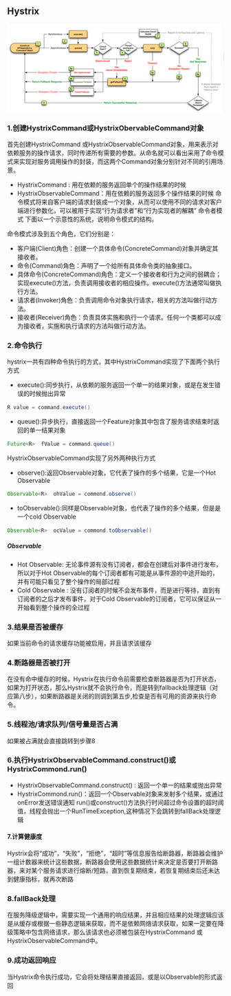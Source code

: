 
## Hystrix
![Hystrix](../../picture/hystrix/hystrix.png)

### 1.创建HystrixCommand或HystrixObervableCommand对象
首先创建HystrixCommand 或HystrixObservableCommand对象，用来表示对依赖服务的操作请求，同时传递所有需要的参数。从命名就可以看出采用了命令模式来实现对服务调用操作的封装，而这两个Command对象分别针对不同的引用场景。
- HystrixCommand : 用在依赖的服务返回单个的操作结果的时候
- HystrixObservableCommand：用在依赖的服务返回多个操作结果的时候
命令模式将来自客户端的请求封装成一个对象，从而可以使用不同的请求对客户端进行参数化，可以被用于实现“行为请求者”和“行为实现者的解耦”
命令者模式
下面以一个示意性的系统，说明命令模式的结构。

命令模式涉及到五个角色，它们分别是：
- 客户端(Client)角色：创建一个具体命令(ConcreteCommand)对象并确定其接收者。
- 命令(Command)角色：声明了一个给所有具体命令类的抽象接口。
- 具体命令(ConcreteCommand)角色：定义一个接收者和行为之间的弱耦合；实现execute()方法，负责调用接收者的相应操作。execute()方法通常叫做执行方法。
- 请求者(Invoker)角色：负责调用命令对象执行请求，相关的方法叫做行动方法。
- 接收者(Receiver)角色：负责具体实施和执行一个请求。任何一个类都可以成为接收者，实施和执行请求的方法叫做行动方法。
### 2.命令执行
hystrix一共有四种命令执行的方式，其中HystrixCommand实现了下面两个执行方式
- execute():同步执行，从依赖的服务返回一个单一的结果对象，或是在发生错误的时候抛出异常
```java
R value = command.execute()
```
- queue():异步执行，直接返回一个Feature对象其中包含了服务请求结束时返回的单一结果对象
 ```java
Future<R>  fValue = command.queue()
```
HystrixObservableCommand实现了另外两种执行方式
- observe():返回Observable对象，它代表了操作的多个结果，它是一个Hot Observable
```java
Observable<R>  ohValue = commond.observe()
```
- toObservable():同样是Observable对象，也代表了操作的多个结果，但是是一个cold Observable
```java
Observable<R>  ocValue = commond.toObservable()
```
##### Observable   
- Hot Observable: 无论事件源有没有订阅者，都会在创建后对事件进行发布，所以对于Hot Observable的每个订阅者都有可能是从事件源的中途开始的，并有可能只看见了整个操作的局部过程<br>
- Cold Observable : 没有订阅者的时候不会发布事件，而是进行等待，直到有订阅者的之后才发布事件，对于Cold Observable的订阅者，它可以保证从一开始看到整个操作的全过程
### 3.结果是否被缓存
   如果当前命令的请求缓存功能被启用，并且请求该缓存
### 4.断路器是否被打开
   在没有命中缓存的时候，Hystrix在执行命令前需要检查断路器是否为打开状态，如果为打开状态，那么Hystrix就不会执行命令，而是转到fallback处理逻辑（对应第八步），如果断路器是关闭的则调到第五步,检查是否有可用的资源来执行命令。
### 5.线程池/请求队列/信号量是否占满
   如果被占满就会直接跳转到步骤8
### 6.执行HystrixObservableCommand.construct()或HystrixCommond.run()
   - HystrixObservableCommand.construct() : 返回一个单一的结果或抛出异常
   - HystrixCommond.run()：返回一个Observable对象来发射多个结果，或通过onError发送错误通知
   run()或construct()方法执行时间超过命令设置的超时阈值，线程会抛出一个RunTimeException,这种情况下会跳转到fallBack处理逻辑
#### 7.计算健康度
   Hystrix会将“成功”，“失败”，“拒绝”，“超时”等信息报告给断路器，断路器会维护一组计数器来统计这些数据，断路器会使用这些数据统计来决定是否要打开断路器，来对某个服务请求进行熔断/短路，直到恢复期结束，若恢复期结束后还未达到健康指标，就再次断路
### 8.fallBack处理
   在服务降级逻辑中，需要实现一个通用的响应结果，并且相应结果的处理逻辑应该是从缓存或根据一些静态逻辑来获取，而不是依赖网络请求获取，如果一定要在降级策略中包含网络请求，那么该请求也必须被包装在HystrixCommand 或HystrixObservableCommand中。
### 9.成功返回响应
   当Hystrix命令执行成功，它会将处理结果直接返回，或是以Observable的形式返回
